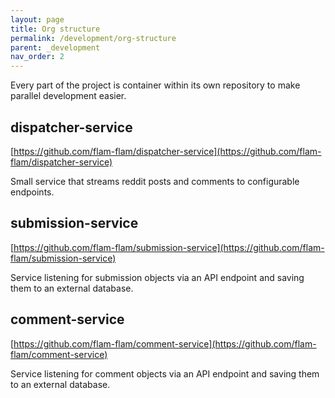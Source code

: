 ```yaml
---
layout: page
title: Org structure
permalink: /development/org-structure
parent: _development
nav_order: 2
---
```


Every part of the project is container within its own repository
to make parallel development easier.

## dispatcher-service

[https://github.com/flam-flam/dispatcher-service](https://github.com/flam-flam/dispatcher-service)

Small service that streams reddit posts and comments to configurable endpoints.

## submission-service

[https://github.com/flam-flam/submission-service](https://github.com/flam-flam/submission-service)

Service listening for submission objects via an API endpoint
and saving them to an external database.

## comment-service

[https://github.com/flam-flam/comment-service](https://github.com/flam-flam/comment-service)

Service listening for comment objects via an API endpoint
and saving them to an external database.
